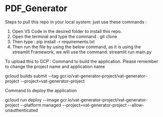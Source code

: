 # PDF_Generator


Steps to pull this repo in your local system: just use these commands : 

1. Open VS Code in the desired folder to install this repo.
2. Open the terminal and type the command :
   git clone <repository-url>
3. Then type : 
   pip install -r requirements.txt
4. Then run the file by using the below command, as it is using the  streamlit Framework, we will use the  command:
     streamlit run main.py




To upload this to GCP : 
Command to build the application. Please remember to change the project name and application name

gcloud builds submit --tag gcr.io/vat-generator-project/vat-generator-project  --project=vat-generator-project

Command to deploy the application

gcloud run deploy --image gcr.io/vat-generator-project/vat-generator-project --platform managed  --project=vat-generator-project --allow-unauthenticated
